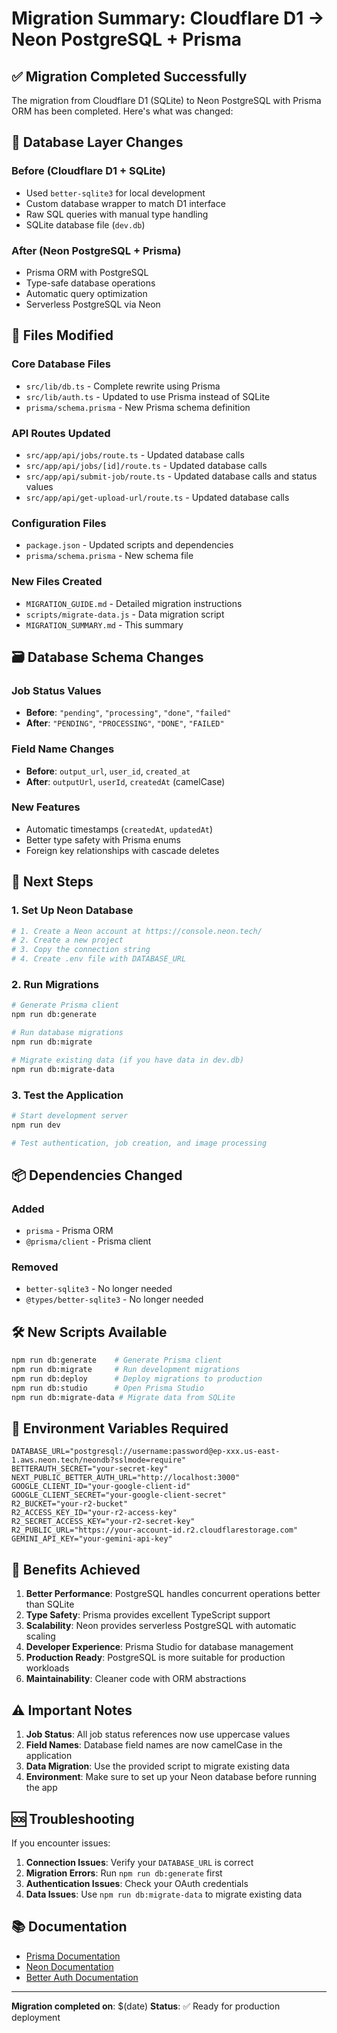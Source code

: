 # Migration Summary: Cloudflare D1 → Neon PostgreSQL + Prisma

## ✅ Migration Completed Successfully

The migration from Cloudflare D1 (SQLite) to Neon PostgreSQL with Prisma ORM has been completed. Here's what was changed:

## 🔄 Database Layer Changes

### Before (Cloudflare D1 + SQLite)
- Used `better-sqlite3` for local development
- Custom database wrapper to match D1 interface
- Raw SQL queries with manual type handling
- SQLite database file (`dev.db`)

### After (Neon PostgreSQL + Prisma)
- Prisma ORM with PostgreSQL
- Type-safe database operations
- Automatic query optimization
- Serverless PostgreSQL via Neon

## 📁 Files Modified

### Core Database Files
- `src/lib/db.ts` - Complete rewrite using Prisma
- `src/lib/auth.ts` - Updated to use Prisma instead of SQLite
- `prisma/schema.prisma` - New Prisma schema definition

### API Routes Updated
- `src/app/api/jobs/route.ts` - Updated database calls
- `src/app/api/jobs/[id]/route.ts` - Updated database calls
- `src/app/api/submit-job/route.ts` - Updated database calls and status values
- `src/app/api/get-upload-url/route.ts` - Updated database calls

### Configuration Files
- `package.json` - Updated scripts and dependencies
- `prisma/schema.prisma` - New schema file

### New Files Created
- `MIGRATION_GUIDE.md` - Detailed migration instructions
- `scripts/migrate-data.js` - Data migration script
- `MIGRATION_SUMMARY.md` - This summary

## 🗃️ Database Schema Changes

### Job Status Values
- **Before**: `"pending"`, `"processing"`, `"done"`, `"failed"`
- **After**: `"PENDING"`, `"PROCESSING"`, `"DONE"`, `"FAILED"`

### Field Name Changes
- **Before**: `output_url`, `user_id`, `created_at`
- **After**: `outputUrl`, `userId`, `createdAt` (camelCase)

### New Features
- Automatic timestamps (`createdAt`, `updatedAt`)
- Better type safety with Prisma enums
- Foreign key relationships with cascade deletes

## 🚀 Next Steps

### 1. Set Up Neon Database
```bash
# 1. Create a Neon account at https://console.neon.tech/
# 2. Create a new project
# 3. Copy the connection string
# 4. Create .env file with DATABASE_URL
```

### 2. Run Migrations
```bash
# Generate Prisma client
npm run db:generate

# Run database migrations
npm run db:migrate

# Migrate existing data (if you have data in dev.db)
npm run db:migrate-data
```

### 3. Test the Application
```bash
# Start development server
npm run dev

# Test authentication, job creation, and image processing
```

## 📦 Dependencies Changed

### Added
- `prisma` - Prisma ORM
- `@prisma/client` - Prisma client

### Removed
- `better-sqlite3` - No longer needed
- `@types/better-sqlite3` - No longer needed

## 🛠️ New Scripts Available

```bash
npm run db:generate    # Generate Prisma client
npm run db:migrate     # Run development migrations
npm run db:deploy      # Deploy migrations to production
npm run db:studio      # Open Prisma Studio
npm run db:migrate-data # Migrate data from SQLite
```

## 🔧 Environment Variables Required

```env
DATABASE_URL="postgresql://username:password@ep-xxx.us-east-1.aws.neon.tech/neondb?sslmode=require"
BETTERAUTH_SECRET="your-secret-key"
NEXT_PUBLIC_BETTER_AUTH_URL="http://localhost:3000"
GOOGLE_CLIENT_ID="your-google-client-id"
GOOGLE_CLIENT_SECRET="your-google-client-secret"
R2_BUCKET="your-r2-bucket"
R2_ACCESS_KEY_ID="your-r2-access-key"
R2_SECRET_ACCESS_KEY="your-r2-secret-key"
R2_PUBLIC_URL="https://your-account-id.r2.cloudflarestorage.com"
GEMINI_API_KEY="your-gemini-api-key"
```

## 🎯 Benefits Achieved

1. **Better Performance**: PostgreSQL handles concurrent operations better than SQLite
2. **Type Safety**: Prisma provides excellent TypeScript support
3. **Scalability**: Neon provides serverless PostgreSQL with automatic scaling
4. **Developer Experience**: Prisma Studio for database management
5. **Production Ready**: PostgreSQL is more suitable for production workloads
6. **Maintainability**: Cleaner code with ORM abstractions

## ⚠️ Important Notes

1. **Job Status**: All job status references now use uppercase values
2. **Field Names**: Database field names are now camelCase in the application
3. **Data Migration**: Use the provided script to migrate existing data
4. **Environment**: Make sure to set up your Neon database before running the app

## 🆘 Troubleshooting

If you encounter issues:

1. **Connection Issues**: Verify your `DATABASE_URL` is correct
2. **Migration Errors**: Run `npm run db:generate` first
3. **Authentication Issues**: Check your OAuth credentials
4. **Data Issues**: Use `npm run db:migrate-data` to migrate existing data

## 📚 Documentation

- [Prisma Documentation](https://www.prisma.io/docs)
- [Neon Documentation](https://neon.tech/docs)
- [Better Auth Documentation](https://www.better-auth.com/docs)

---

**Migration completed on**: $(date)
**Status**: ✅ Ready for production deployment
